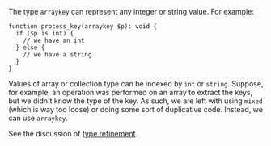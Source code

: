 The type `arraykey` can represent any integer or string value.  For example:

```Hack
function process_key(arraykey $p): void {
  if ($p is int) {
    // we have an int
  } else {
    // we have a string
  }
}
```

Values of array or collection type can be indexed by `int` or `string`. Suppose, for example, an operation was performed on an array
to extract the keys, but we didn't know the type of the key. As such, we are left with using `mixed` (which is way too loose) or doing
some sort of duplicative code. Instead, we can use `arraykey`.

See the discussion of [type refinement](../types/type-refinement.md).
